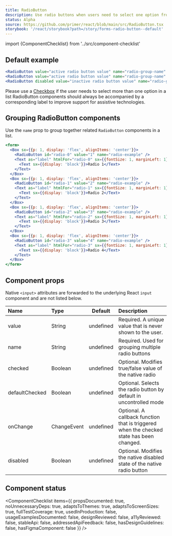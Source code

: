 ```yaml
---
title: RadioButton
description: Use radio buttons when users need to select one option from a list
status: Alpha
source: https://github.com/primer/react/blob/main/src/RadioButton.tsx
storybook: '/react/storybook?path=/story/forms-radio-button--default'
---
```


import {ComponentChecklist} from '../src/component-checklist'

## Default example

```jsx live
<RadioButton value="active radio button value" name="radio-group-name" />
<RadioButton value="active radio button value" name="radio-group-name" />
<RadioButton disabled value="inactive radio button value" name="radio-group-name" />
```

<Note>
Please use a <a href="/react/Checkbox">Checkbox</a> if the user needs to select more than one option in a list
</Note>
<Note variant="warning">
RadioButton components should always be accompanied by a corresponding label to improve support for assistive technologies.
</Note>

## Grouping RadioButton components

Use the `name` prop to group together related `RadioButton` components in a list.

```jsx live
<form>
  <Box sx={{p: 1, display: 'flex', alignItems: 'center'}}>
    <RadioButton id="radio-0" value="1" name="radio-example" />
    <Text as="label" htmlFor="radio-0" sx={{fontSize: 1, marginLeft: 1}}>
      <Text sx={{display: 'block'}}>Radio 1</Text>
    </Text>
  </Box>
  <Box sx={{p: 1, display: 'flex', alignItems: 'center'}}>
    <RadioButton id="radio-1" value="2" name="radio-example" />
    <Text as="label" htmlFor="radio-1" sx={{fontSize: 1, marginLeft: 1}}>
      <Text sx={{display: 'block'}}>Radio 2</Text>
    </Text>
  </Box>
  <Box sx={{p: 1, display: 'flex', alignItems: 'center'}}>
    <RadioButton id="radio-2" value="3" name="radio-example" />
    <Text as="label" htmlFor="radio-2" sx={{fontSize: 1, marginLeft: 1}}>
      <Text sx={{display: 'block'}}>Radio 3</Text>
    </Text>
  </Box>
  <Box sx={{p: 1, display: 'flex', alignItems: 'center'}}>
    <RadioButton id="radio-3" value="4" name="radio-example" />
    <Text as="label" htmlFor="radio-3" sx={{fontSize: 1, marginLeft: 1}}>
      <Text sx={{display: 'block'}}>Radio 4</Text>
    </Text>
  </Box>
</form>
```

## Component props

Native `<input>` attributes are forwarded to the underlying React `input` component and are not listed below.

| Name           | Type        |  Default  | Description                                                                              |
| :------------- | :---------- | :-------: | :--------------------------------------------------------------------------------------- |
| value          | String      | undefined | Required. A unique value that is never shown to the user.                                |
| name           | String      | undefined | Required. Used for grouping multiple radio buttons                                       |
| checked        | Boolean     | undefined | Optional. Modifies true/false value of the native radio                                  |
| defaultChecked | Boolean     | undefined | Optional. Selects the radio button by default in uncontrolled mode                       |
| onChange       | ChangeEvent | undefined | Optional. A callback function that is triggered when the checked state has been changed. |
| disabled       | Boolean     | undefined | Optional. Modifies the native disabled state of the native radio button                  |

## Component status

<ComponentChecklist
items={{
    propsDocumented: true,
    noUnnecessaryDeps: true,
    adaptsToThemes: true,
    adaptsToScreenSizes: true,
    fullTestCoverage: true,
    usedInProduction: false,
    usageExamplesDocumented: false,
    designReviewed: false,
    a11yReviewed: false,
    stableApi: false,
    addressedApiFeedback: false,
    hasDesignGuidelines: false,
    hasFigmaComponent: false
  }}
/>
